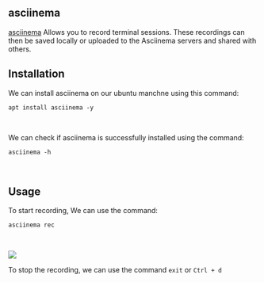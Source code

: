 
## asciinema

[asciinema](https://asciinema.org/) Allows you to record terminal sessions. These recordings can then be saved locally or uploaded to the Asciinema servers and shared with others.
<br>

## Installation

We can install asciinema on our ubuntu manchne using this command:
```
apt install asciinema -y
```
<br>

We can check if asciinema is successfully installed using the command:
```
asciinema -h
```
<br>

## Usage 

To  start recording, We can use the command:
```
asciinema rec
```
<br>

<a href="https://asciinema.org/a/CTks7CTwu1YhgFiEetNlGdakc" target="_blank"><img src="https://asciinema.org/a/CTks7CTwu1YhgFiEetNlGdakc.svg" /></a>

To stop the recording, we can use the command ```exit``` or ```Ctrl + d```
<br>



